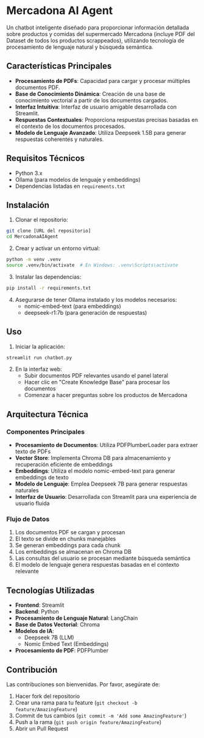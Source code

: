 # Mercadona AI Agent

Un chatbot inteligente diseñado para proporcionar información detallada sobre productos y comidas del supermercado Mercadona (incluye PDF del Dataset de todos los productos scrappeados), utilizando tecnología de procesamiento de lenguaje natural y búsqueda semántica.

## Características Principales

- **Procesamiento de PDFs**: Capacidad para cargar y procesar múltiples documentos PDF.
- **Base de Conocimiento Dinámica**: Creación de una base de conocimiento vectorial a partir de los documentos cargados.
- **Interfaz Intuitiva**: Interfaz de usuario amigable desarrollada con Streamlit.
- **Respuestas Contextuales**: Proporciona respuestas precisas basadas en el contexto de los documentos procesados.
- **Modelo de Lenguaje Avanzado**: Utiliza Deepseek 1.5B para generar respuestas coherentes y naturales.

## Requisitos Técnicos

- Python 3.x
- Ollama (para modelos de lenguaje y embeddings)
- Dependencias listadas en `requirements.txt`

## Instalación

1. Clonar el repositorio:
```bash
git clone [URL del repositorio]
cd MercadonaAIAgent
```

2. Crear y activar un entorno virtual:
```bash
python -m venv .venv
source .venv/bin/activate  # En Windows: .venv\Scripts\activate
```

3. Instalar las dependencias:
```bash
pip install -r requirements.txt
```

4. Asegurarse de tener Ollama instalado y los modelos necesarios:
   - nomic-embed-text (para embeddings)
   - deepseek-r1:7b (para generación de respuestas)

## Uso

1. Iniciar la aplicación:
```bash
streamlit run chatbot.py
```

2. En la interfaz web:
   - Subir documentos PDF relevantes usando el panel lateral
   - Hacer clic en "Create Knowledge Base" para procesar los documentos
   - Comenzar a hacer preguntas sobre los productos de Mercadona

## Arquitectura Técnica

### Componentes Principales

- **Procesamiento de Documentos**: Utiliza PDFPlumberLoader para extraer texto de PDFs
- **Vector Store**: Implementa Chroma DB para almacenamiento y recuperación eficiente de embeddings
- **Embeddings**: Utiliza el modelo nomic-embed-text para generar embeddings de texto
- **Modelo de Lenguaje**: Emplea Deepseek 7B para generar respuestas naturales
- **Interfaz de Usuario**: Desarrollada con Streamlit para una experiencia de usuario fluida

### Flujo de Datos

1. Los documentos PDF se cargan y procesan
2. El texto se divide en chunks manejables
3. Se generan embeddings para cada chunk
4. Los embeddings se almacenan en Chroma DB
5. Las consultas del usuario se procesan mediante búsqueda semántica
6. El modelo de lenguaje genera respuestas basadas en el contexto relevante

## Tecnologías Utilizadas

- **Frontend**: Streamlit
- **Backend**: Python
- **Procesamiento de Lenguaje Natural**: LangChain
- **Base de Datos Vectorial**: Chroma
- **Modelos de IA**: 
  - Deepseek 7B (LLM)
  - Nomic Embed Text (Embeddings)
- **Procesamiento de PDF**: PDFPlumber

## Contribución

Las contribuciones son bienvenidas. Por favor, asegúrate de:

1. Hacer fork del repositorio
2. Crear una rama para tu feature (`git checkout -b feature/AmazingFeature`)
3. Commit de tus cambios (`git commit -m 'Add some AmazingFeature'`)
4. Push a la rama (`git push origin feature/AmazingFeature`)
5. Abrir un Pull Request
